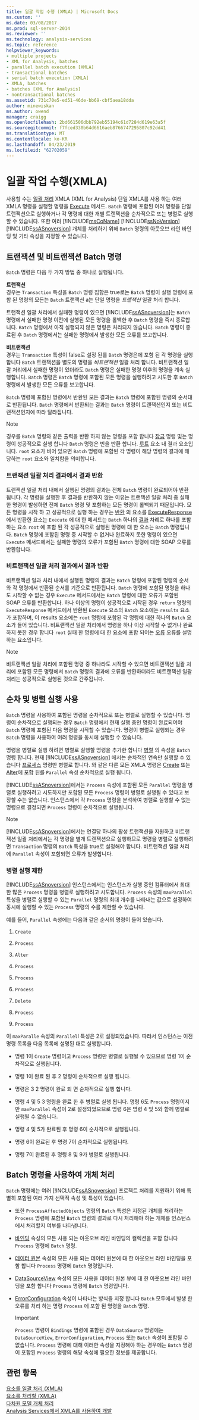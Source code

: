 ```yaml
---
title: 일괄 작업 수행 (XMLA) | Microsoft Docs
ms.custom: ''
ms.date: 03/08/2017
ms.prod: sql-server-2014
ms.reviewer: ''
ms.technology: analysis-services
ms.topic: reference
helpviewer_keywords:
- multiple projects
- XML for Analysis, batches
- parallel batch execution [XMLA]
- transactional batches
- serial batch execution [XMLA]
- XMLA, batches
- batches [XML for Analysis]
- nontransactional batches
ms.assetid: 731c70e5-ed51-46de-bb69-cbf5aea18dda
author: minewiskan
ms.author: owend
manager: craigg
ms.openlocfilehash: 2bd661506dbb792eb55194c61d7284d619e63a5f
ms.sourcegitcommit: f7fced330b64d6616aeb8766747295807c92dd41
ms.translationtype: MT
ms.contentlocale: ko-KR
ms.lasthandoff: 04/23/2019
ms.locfileid: "62702059"
---
```

# <a name="performing-batch-operations-xmla"></a>일괄 작업 수행(XMLA)
  사용할 수는 [일괄 처리](https://docs.microsoft.com/bi-reference/xmla/xml-elements-commands/batch-element-xmla) XMLA (XML for Analysis) 단일 XMLA를 사용 하는 여러 XMLA 명령을 실행할 명령을 [Execute](https://docs.microsoft.com/bi-reference/xmla/xml-elements-methods-execute) 메서드. `Batch` 명령에 포함된 여러 명령을 단일 트랜잭션으로 실행하거나 각 명령에 대한 개별 트랜잭션을 순차적으로 또는 병렬로 실행할 수 있습니다. 또한 여러 [!INCLUDE[msCoName](../../includes/msconame-md.md)] [!INCLUDE[ssNoVersion](../../includes/ssnoversion-md.md)] [!INCLUDE[ssASnoversion](../../includes/ssasnoversion-md.md)] 개체를 처리하기 위해 `Batch` 명령의 아웃오브 라인 바인딩 및 기타 속성을 지정할 수 있습니다.  
  
## <a name="running-transactional-and-nontransactional-batch-commands"></a>트랜잭션 및 비트랜잭션 Batch 명령  
 `Batch` 명령은 다음 두 가지 방법 중 하나로 실행됩니다.  
  
 **트랜잭션**  
 경우는 `Transaction` 특성을 `Batch` 명령 집합은 true로는 `Batch` 명령이 실행 명령에 포함 된 명령의 모든는 `Batch` 트랜잭션 a는 단일 명령을 *트랜잭션* 일괄 처리 합니다.  
  
 트랜잭션 일괄 처리에서 실패한 명령이 있으면 [!INCLUDE[ssASnoversion](../../includes/ssasnoversion-md.md)]는 `Batch` 명령에서 실패한 명령 이전에 실행된 모든 명령을 롤백한 후 `Batch` 명령을 즉시 종료합니다. `Batch` 명령에서 아직 실행되지 않은 명령은 처리되지 않습니다. `Batch` 명령이 종료된 후 `Batch` 명령에서는 실패한 명령에서 발생한 모든 오류를 보고합니다.  
  
 **비트랜잭션**  
 경우는 `Transaction` 특성이 false로 설정 된를 `Batch` 명령은에 포함 된 각 명령을 실행 합니다 `Batch` 트랜잭션을 별도의 명령을 *비트랜잭션* 일괄 처리 합니다. 비트랜잭션 일괄 처리에서 실패한 명령이 있더라도 `Batch` 명령은 실패한 명령 이후의 명령을 계속 실행합니다. `Batch` 명령은 `Batch` 명령에 포함된 모든 명령을 실행하려고 시도한 후 `Batch` 명령에서 발생한 모든 오류를 보고합니다.  
  
 `Batch` 명령에 포함된 명령에서 반환된 모든 결과는 `Batch` 명령에 포함된 명령의 순서대로 반환됩니다. `Batch` 명령에서 반환되는 결과는 `Batch` 명령이 트랜잭션인지 또는 비트랜잭션인지에 따라 달라집니다.  
  
> [!NOTE]  
>  경우를 `Batch` 명령와 같은 출력을 반환 하지 않는 명령을 포함 합니다 [잠금](https://docs.microsoft.com/bi-reference/xmla/xml-elements-commands/lock-element-xmla) 명령 및는 명령이 성공적으로 실행 합니다 `Batch` 명령은 빈을 반환 합니다. [루트](https://docs.microsoft.com/bi-reference/xmla/xml-elements-properties/root-element-xmla) 요소 내 결과 요소입니다. `root` 요소가 비어 있으면 `Batch` 명령에 포함된 각 명령이 해당 명령의 결과에 해당하는 `root` 요소와 일치함을 의미합니다.  
  
### <a name="returning-results-from-transactional-batch-results"></a>트랜잭션 일괄 처리 결과에서 결과 반환  
 트랜잭션 일괄 처리 내에서 실행된 명령의 결과는 전체 `Batch` 명령이 완료되어야 반환됩니다. 각 명령을 실행한 후 결과를 반환하지 않는 이유는 트랜잭션 일괄 처리 중 실패한 명령이 발생하면 전체 `Batch` 명령 및 포함하는 모든 명령이 롤백되기 때문입니다. 모든 명령을 시작 하 고 성공적으로 실행 하는 경우는 [반환](https://docs.microsoft.com/bi-reference/xmla/xml-elements-properties/return-element-xmla) 의 요소를 [ExecuteResponse](https://docs.microsoft.com/bi-reference/xmla/xml-elements-objects-executeresponse) 에서 반환한 요소는 `Execute` 에 대 한 메서드는 `Batch` 하나의 [결과](https://docs.microsoft.com/bi-reference/xmla/xml-elements-properties/results-element-xmla) 차례로 하나를 포함 하는 요소 `root` 에 포함 된 각 성공적으로 실행된 명령에 대 한 요소는 `Batch` 명령입니다. `Batch` 명령에 포함된 명령 중 시작할 수 없거나 완료하지 못한 명령이 있으면 `Execute` 메서드에서는 실패한 명령의 오류가 포함된 `Batch` 명령에 대한 SOAP 오류를 반환합니다.  
  
### <a name="returning-results-from-nontransactional-batch-results"></a>비트랜잭션 일괄 처리 결과에서 결과 반환  
 비트랜잭션 일과 처리 내에서 실행된 명령의 결과는 `Batch` 명령에 포함된 명령의 순서와 각 명령에서 반환된 순서를 기준으로 반환됩니다. `Batch` 명령에 포함된 명령을 하나도 시작할 수 없는 경우 `Execute` 메서드에서는 `Batch` 명령에 대한 오류가 포함된 SOAP 오류를 반환합니다. 하나 이상의 명령이 성공적으로 시작된 경우 `return` 명령의 `ExecuteResponse` 메서드에서 반환된 `Execute` 요소의 `Batch` 요소에는 `results` 요소가 포함하며, 이 results 요소에는 `root` 명령에 포함된 각 명령에 대한 하나의 `Batch` 요소가 들어 있습니다. 비트랜잭션 일괄 처리에서 명령을 하나 이상 시작할 수 없거나 완료 하지 못한 경우 합니다 `root` 실패 한 명령에 대 한 요소에 포함 되어는 [오류](https://docs.microsoft.com/bi-reference/xmla/xml-elements-properties/error-element-xmla) 오류를 설명 하는 요소입니다.  
  
> [!NOTE]  
>  비트랜잭션 일괄 처리에 포함된 명령 중 하나라도 시작할 수 있으면 비트랜잭션 일괄 처리에 포함된 모든 명령에서 `Batch` 명령의 결과에 오류를 반환하더라도 비트랜잭션 일괄 처리는 성공적으로 실행된 것으로 간주됩니다.  
  
## <a name="using-serial-and-parallel-execution"></a>순차 및 병렬 실행 사용  
 `Batch` 명령을 사용하여 포함된 명령을 순차적으로 또는 병렬로 실행할 수 있습니다. 명령이 순차적으로 실행되는 경우 `Batch` 명령에서 현재 실행 중인 명령이 완료되어야 `Batch` 명령에 포함된 다음 명령을 시작할 수 있습니다. 명령이 병렬로 실행되는 경우 `Batch` 명령을 사용하여 여러 명령을 동시에 실행할 수 있습니다.  
  
 명령을 병렬로 실행 하려면 병렬로 실행할 명령을 추가한 합니다 [병렬](https://docs.microsoft.com/bi-reference/xmla/xml-elements-properties/parallel-element-xmla) 의 속성을 `Batch` 명령 합니다. 현재 [!INCLUDE[ssASnoversion](../../includes/ssasnoversion-md.md)] 에서는 순차적인 연속만 실행할 수 있습니다 [프로세스](https://docs.microsoft.com/bi-reference/xmla/xml-elements-commands/process-element-xmla) 명령만 병렬로 합니다. 와 같은 다른 모든 XMLA 명령은 [Create](https://docs.microsoft.com/bi-reference/xmla/xml-elements-commands/create-element-xmla) 또는 [Alter](https://docs.microsoft.com/bi-reference/xmla/xml-elements-commands/alter-element-xmla)에 포함 된를 `Parallel` 속성 순차적으로 실행 됩니다.  
  
 [!INCLUDE[ssASnoversion](../../includes/ssasnoversion-md.md)]에서는 `Process` 속성에 포함된 모든 `Parallel` 명령을 병렬로 실행하려고 시도하지만 포함된 모든 `Process` 명령이 병렬로 실행될 수 있다고 보장할 수는 없습니다. 인스턴스에서 각 `Process` 명령을 분석하여 병렬로 실행할 수 없는 명령으로 결정되면 `Process` 명령이 순차적으로 실행됩니다.  
  
> [!NOTE]  
>  [!INCLUDE[ssASnoversion](../../includes/ssasnoversion-md.md)]에서는 연결당 하나의 활성 트랜잭션을 지원하고 비트랜잭션 일괄 처리에서는 각 명령을 별개 트랜잭션으로 실행하므로 명령을 병렬로 실행하려면 `Transaction` 명령의 `Batch` 특성을 true로 설정해야 합니다. 비트랜잭션 일괄 처리에 `Parallel` 속성이 포함되면 오류가 발생합니다.  
  
### <a name="limiting-parallel-execution"></a>병렬 실행 제한  
 [!INCLUDE[ssASnoversion](../../includes/ssasnoversion-md.md)] 인스턴스에서는 인스턴스가 실행 중인 컴퓨터에서 최대한 많은 `Process` 명령을 병렬로 실행하려고 시도합니다. `Process` 속성의 `maxParallel` 특성을 병렬로 실행할 수 있는 `Parallel` 명령의 최대 개수를 나타내는 값으로 설정하여 동시에 실행할 수 있는 `Process` 명령의 수를 제한할 수 있습니다.  
  
 예를 들어, `Parallel` 속성에는 다음과 같은 순서의 명령이 들어 있습니다.  
  
1.  `Create`  
  
2.  `Process`  
  
3.  `Alter`  
  
4.  `Process`  
  
5.  `Process`  
  
6.  `Process`  
  
7.  `Delete`  
  
8.  `Process`  
  
9. `Process`  
  
 이 `maxParalle` 속성의 `Parallel`l 특성은 2로 설정되었습니다. 따라서 인스턴스는 이전 명령 목록을 다음 목록에 설명된 대로 실행합니다.  
  
-   명령 1이 `Create` 명령이고 `Process` 명령만 병렬로 실행될 수 있으므로 명령 1이 순차적으로 실행됩니다.  
  
-   명령 1이 완료 된 후 2 명령이 순차적으로 실행 됩니다.  
  
-   명령은 3 2 명령이 완료 되 면 순차적으로 실행 합니다.  
  
-   명령 4 및 5 3 명령을 완료 한 후 병렬로 실행 됩니다. 명령 6도 `Process` 명령이지만 `maxParallel` 속성이 2로 설정되었으므로 명령 6은 명령 4 및 5와 함께 병렬로 실행될 수 없습니다.  
  
-   명령 4 및 5가 완료된 후 명령 6이 순차적으로 실행됩니다.  
  
-   명령 6이 완료된 후 명령 7이 순차적으로 실행됩니다.  
  
-   명령 7이 완료된 후 명령 8 및 9가 병렬로 실행됩니다.  
  
## <a name="using-the-batch-command-to-process-objects"></a>Batch 명령을 사용하여 개체 처리  
 `Batch` 명령에는 여러 [!INCLUDE[ssASnoversion](../../includes/ssasnoversion-md.md)] 프로젝트 처리를 지원하기 위해 특별히 포함된 여러 가지 선택적 속성 및 특성이 있습니다.  
  
-   또한 `ProcessAffectedObjects` 명령의 `Batch` 특성은 지정된 개체를 처리하는 `Process` 명령에 포함된 `Batch` 명령의 결과로 다시 처리해야 하는 개체를 인스턴스에서 처리할지 여부를 나타냅니다.  
  
-   [바인딩](https://docs.microsoft.com/bi-reference/xmla/xml-elements-properties/bindings-element-xmla) 속성의 모든 사용 되는 아웃오브 라인 바인딩의 컬렉션을 포함 합니다 `Process` 명령에 `Batch` 명령.  
  
-   [데이터 원본](https://docs.microsoft.com/bi-reference/xmla/xml-elements-properties/source-element-xmla) 속성의 모든 사용 되는 데이터 원본에 대 한 아웃오브 라인 바인딩을 포함 합니다 `Process` 명령에 `Batch` 명령입니다.  
  
-   [DataSourceView](https://docs.microsoft.com/bi-reference/xmla/xml-elements-properties/datasourceview-element-xmla) 속성의 모든 사용을 데이터 원본 뷰에 대 한 아웃오브 라인 바인딩을 포함 합니다 `Process` 명령에 `Batch` 명령입니다.  
  
-   [ErrorConfiguration](https://docs.microsoft.com/bi-reference/xmla/xml-elements-properties/errorconfiguration-element-xmla) 속성이 나타나는 방식을 지정 합니다 `Batch` 모두에서 발생 한 오류를 처리 하는 명령 `Process` 에 포함 된 명령을 `Batch` 명령.  
  
    > [!IMPORTANT]  
    >  `Process` 명령이 `Bindings` 명령에 포함된 경우 `DataSource` 명령에는 `DataSourceView`, `ErrorConfiguration`, `Process` 또는 `Batch` 속성이 포함될 수 없습니다. `Process` 명령에 대해 이러한 속성을 지정해야 하는 경우에는 `Batch` 명령이 포함된 `Process` 명령의 해당 속성에 필요한 정보를 제공합니다.  
  
## <a name="see-also"></a>관련 항목  
 [요소를 일괄 처리 &#40;XMLA&#41;](https://docs.microsoft.com/bi-reference/xmla/xml-elements-commands/batch-element-xmla)   
 [요소를 처리할 &#40;XMLA&#41;](https://docs.microsoft.com/bi-reference/xmla/xml-elements-commands/process-element-xmla)   
 [다차원 모델 개체 처리](../multidimensional-models/processing-a-multidimensional-model-analysis-services.md)   
 [Analysis Services에서 XMLA를 사용하여 개발](developing-with-xmla-in-analysis-services.md)  
  
  
